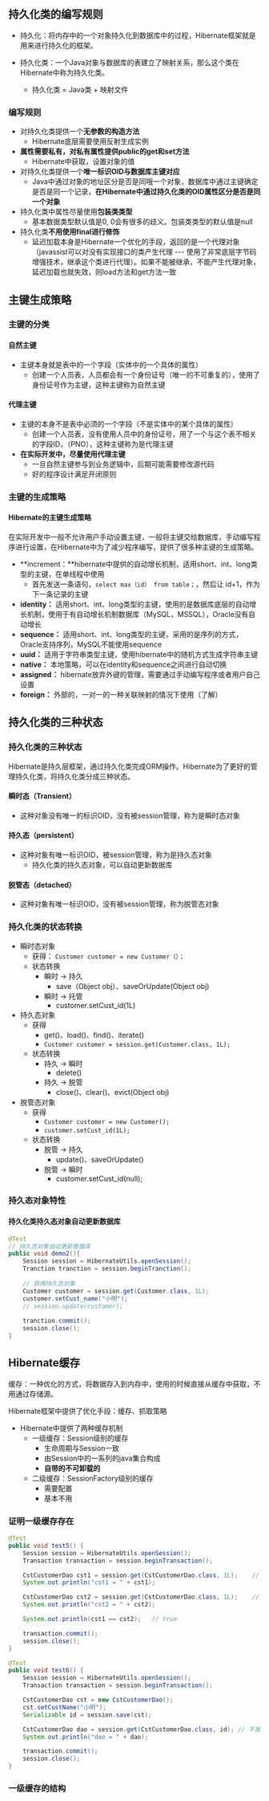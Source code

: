 ## 持久化类的编写规则

* 持久化：将内存中的一个对象持久化到数据库中的过程，Hibernate框架就是用来进行持久化的框架。

* 持久化类：一个Java对象与数据库的表建立了映射关系，那么这个类在Hibernate中称为持久化类。
  * 持久化类 = Java类 + 映射文件

### 编写规则

* 对持久化类提供一个**无参数的构造方法**
  * Hibernate底层需要使用反射生成实例
* **属性需要私有，对私有属性提供public的get和set方法**
  * Hibernate中获取，设置对象的值
* 对持久化类提供一个**唯一标识OID与数据库主键对应**
  * Java中通过对象的地址区分是否是同哦一个对象，数据库中通过主键确定是否是同一个记录，**在Hibernate中通过持久化类的OID属性区分是否是同一个对象**
* 持久化类中属性尽量使用**包装类类型**
  * 基本数据类型默认值是0, 0会有很多的歧义。包装类类型的默认值是null
* 持久化类**不用使用final进行修饰**
  * 延迟加载本身是Hibernate一个优化的手段，返回的是一个代理对象（javassist可以对没有实现接口的类产生代理 --- 使用了非常底层字节码增强技术，继承这个类进行代理）。如果不能被继承，不能产生代理对象，延迟加载也就失效，则load方法和get方法一致



## 主键生成策略

### 主键的分类

#### 自然主键

* 主键本身就是表中的一个字段（实体中的一个具体的属性）
  * 创建一个人员表，人员都会有一个身份证号（唯一的不可重复的），使用了身份证号作为主键，这种主键称为自然主键

#### 代理主键

* 主键的本身不是表中必须的一个字段（不是实体中的某个具体的属性）
  * 创建一个人员表，没有使用人员中的身份证号，用了一个与这个表不相关的字段ID，（PNO），这种主键称为是代理主键
* **在实际开发中，尽量使用代理主键**
  * 一旦自然主键参与到业务逻辑中，后期可能需要修改源代码
  * 好的程序设计满足开闭原则

### 主键的生成策略

#### Hibernate的主键生成策略

在实际开发中一般不允许用户手动设置主键，一般将主键交给数据库，手动编写程序进行设置，在Hibernate中为了减少程序编写，提供了很多种主键的生成策略。

* **increment：**hibernate中提供的自动增长机制，适用short、int、long类型的主键，在单线程中使用
  * 首先发送一条语句，`select max（id） from table；`，然后让 id+1，作为下一条记录的主键
* **identity：** 适用short、int、long类型的主键，使用的是数据库底层的自动增长机制，使用于有自动增长机制数据库（MySQL，MSSQL），Oracle没有自动增长
* **sequence：** 适用short、int、long类型的主键，采用的是序列的方式，Oracle支持序列，MySQL不能使用sequence
* **uuid：** 适用于字符串类型主键，使用hibernate中的随机方式生成字符串主键
* **native：** 本地策略，可以在identity和sequence之间进行自动切换
* **assigned：** hibernate放弃外键的管理，需要通过手动编写程序或者用户自己设置
* **foreign：** 外部的，一对一的一种关联映射的情况下使用（了解）



## 持久化类的三种状态

### 持久化类的三种状态

Hibernate是持久层框架，通过持久化类完成ORM操作。Hibernate为了更好的管理持久化类，将持久化类分成三种状态。

#### 瞬时态（Transient）

* 这种对象没有唯一的标识OID，没有被session管理，称为是瞬时态对象

#### 持久态（persistent）

* 这种对象有唯一标识OID，被session管理，称为是持久态对象
  * 持久化类的持久态对象，可以自动更新数据库

#### 脱管态（detached）

* 这种对象有唯一标识OID，没有被session管理，称为脱管态对象



### 持久化类的状态转换

* 瞬时态对象
  * 获得： `Customer customer = new Customer（）；`
  * 状态转换
    * 瞬时 -> 持久
      * save（Object obj）、saveOrUpdate(Object obj)
    * 瞬时 -> 托管
      * customer.setCust_id(1L)
* 持久态对象
  * 获得
    * get()、load()、find()、iterate()
    * `Customer customer = session.get(Customer.class, 1L);`
  * 状态转换
    * 持久 -> 瞬时
      * delete()
    * 持久 -> 脱管
      * close()、clear()、evict(Object obj)
* 脱管态对象
  * 获得
    * `Customer customer = new Customer();`
    * `customer.setCust_id(1L);`
  * 状态转换
    * 脱管 -> 持久
      * update()、saveOrUpdate()
    * 脱管 -> 瞬时
      * customer.setCust_id(null);

### 持久态对象特性

#### 持久化类持久态对象自动更新数据库

```java
@Test
// 持久态对象自动更新数据库
public void demo2(){
    Session session = HibernateUtils.openSession();
    Tranction tranction = session.beginTranction();
    
    // 获得持久态对象
    Customer customer = session.get(Customer.class, 1L);
    customer.setCust_name("小明");
    // session.update(customer);
    
    tranction.commit();
    session.close();
}
```



## Hibernate缓存

缓存：一种优化的方式，将数据存入到内存中，使用的时候直接从缓存中获取，不用通过存储源。

Hibernate框架中提供了优化手段：缓存、抓取策略

* Hibernate中提供了两种缓存机制
  * 一级缓存：Session级别的缓存
    * 生命周期与Session一致
    * 由Session中的一系列的java集合构成
    * **自带的不可卸载的**
  * 二级缓存：SessionFactory级别的缓存
    * 需要配置
    * 基本不用

### 证明一级缓存存在

```java
@Test
public void test5() {
    Session session = HibernateUtils.openSession();
    Transaction transaction = session.beginTransaction();

    CstCustomerDao cst1 = session.get(CstCustomerDao.class, 1L);    // 发送sql语句
    System.out.println("cst1 = " + cst1);

    CstCustomerDao cst2 = session.get(CstCustomerDao.class, 1L);    // 不发送sql语句
    System.out.println("cst2 = " + cst2);

    System.out.println(cst1 == cst2);   // true

    transaction.commit();
    session.close();
}
```

```java
@Test
public void test6() {
    Session session = HibernateUtils.openSession();
    Transaction transaction = session.beginTransaction();

    CstCustomerDao cst = new CstCustomerDao();
    cst.setCustName("小明");
    Serializable id = session.save(cst);

    CstCustomerDao dao = session.get(CstCustomerDao.class, id); // 不发送sql语句
    System.out.println("dao = " + dao);

    transaction.commit();
    session.close();
}
```

### 一级缓存的结构

